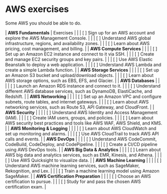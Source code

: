 # AWS exercises

Some AWS you should be able to do.

| **AWS Fundamentals**                |      Exercises                                                                                 |
|                                     | [ ] Sign up for an AWS account and explore the AWS Management Console.                         |
|                                     | [ ] Understand AWS global infrastructure, regions, and availability zones.                     |
|                                     | [ ] Learn about AWS pricing, cost management, and billing.                                    |
| **AWS Compute Services**            |                                                                                                |
|                                     | [ ] Set up an Amazon EC2 instance and connect to it via SSH.                                   |
|                                     | [ ] Create and manage EC2 security groups and key pairs.                                       |
|                                     | [ ] Use AWS Elastic Beanstalk to deploy a web application.                                     |
|                                     | [ ] Understand AWS Lambda and create a simple Lambda function.                                 |
| **AWS Storage Services**            |                                                                                                |
|                                     | [ ] Set up an Amazon S3 bucket and upload/download objects.                                    |
|                                     | [ ] Learn about AWS storage options, such as EBS, EFS, and Glacier.                            |
| **AWS Databases**                   |                                                                                                |
|                                     | [ ] Launch an Amazon RDS instance and connect to it.                                           |
|                                     | [ ] Understand different AWS database services, such as DynamoDB, ElastiCache, and Redshift.  |
| **AWS Networking**                  |                                                                                                |
|                                     | [ ] Set up an Amazon VPC and configure subnets, route tables, and internet gateways.          |
|                                     | [ ] Learn about AWS networking services, such as Route 53, API Gateway, and CloudFront.       |
| **AWS Security**                    |                                                                                                |
|                                     | [ ] Understand AWS Identity and Access Management (IAM).                                       |
|                                     | [ ] Create IAM users, groups, and policies.                                                    |
|                                     | [ ] Learn about AWS security best practices and tools like AWS WAF, AWS Shield, and KMS.      |
| **AWS Monitoring & Logging**        |                                                                                                |
|                                     | [ ] Learn about AWS CloudWatch and set up monitoring and alarms.                               |
|                                     | [ ] Use AWS CloudTrail to track AWS API calls and events.                                      |
| **AWS DevOps**                      |                                                                                                |
|                                     | [ ] Understand AWS CodeCommit, CodeBuild, CodeDeploy, and CodePipeline.                       |
|                                     | [ ] Create a CI/CD pipeline using AWS DevOps tools.                                            |
| **AWS Big Data & Analytics**        |                                                                                                |
|                                     | [ ] Learn about AWS big data and analytics services, such as EMR, Kinesis, and Athena.         |
|                                     | [ ] Use AWS Quicksight to visualize data.                                                      |
| **AWS Machine Learning**            |                                                                                                |
|                                     | [ ] Understand AWS machine learning services, such as SageMaker, Rekognition, and Lex.         |
|                                     | [ ] Train a machine learning model using Amazon SageMaker.                                     |
| **AWS Certification Preparation**   |                                                                                                |
|                                     | [ ] Choose an AWS certification to pursue.                                                     |
|                                     | [ ] Study for and pass the chosen AWS certification exam.                                      |
